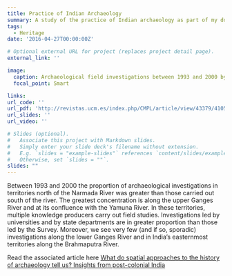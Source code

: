 ```yaml
---
title: Practice of Indian Archaeology
summary: A study of the practice of Indian archaeology as part of my doctoral research. Indian archaeology is neither evenly distributed nor uniformly practiced over time. 
tags:
  - Heritage
date: '2016-04-27T00:00:00Z'

# Optional external URL for project (replaces project detail page).
external_link: ''

image:
  caption: Archaeological field investigations between 1993 and 2000 by the Archaeological Survey of India (triangles), state and university (circles) archaeologists
  focal_point: Smart

links: 
url_code: ''
url_pdf: 'http://revistas.ucm.es/index.php/CMPL/article/view/43379/41051'
url_slides: ''
url_video: ''

# Slides (optional).
#   Associate this project with Markdown slides.
#   Simply enter your slide deck's filename without extension.
#   E.g. `slides = "example-slides"` references `content/slides/example-slides.md`.
#   Otherwise, set `slides = ""`.
slides: ""
---
```


Between 1993 and 2000 the proportion of archaeological investigations in territories north of the Narmada River was greater than those carried out south of the river. The greatest concentration is along the upper Ganges River and at its confluence with the Yamuna River. In these territories, multiple knowledge producers carry out field studies. Investigations led by universities and by state departments are in greater proportion than those led by the Survey. Moreover, we see very few (and if so, sporadic) investigations along the lower Ganges River and in India’s easternmost territories along the Brahmaputra River. 

Read the associated article here [What do spatial approaches to the history of archaeology tell us? Insights from post-colonial India](10.5209/rev_CMPL.2013.v24.n2.43379)
